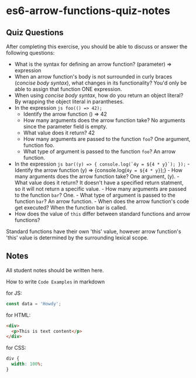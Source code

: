 # es6-arrow-functions-quiz-notes

## Quiz Questions

After completing this exercise, you should be able to discuss or answer the following questions:

- What is the syntax for defining an arrow function?
  (parameter) => expression
- When an arrow function's body is not surrounded in curly braces (_concise body syntax_), what changes in its functionality?
  You'd only be able to assign that function ONE expression.
- When using _concise body syntax_, how do you return an object literal?
  By wrapping the object literal in parantheses.
- In the expression
  `js
    foo(() => 42);
    `
  - Identify the arrow function
    () => 42
  - How many arguments does the arrow function take?
    No arguments since the parameter field is empty.
  - What value does it return?
    42
  - How many arguments are passed to the function `foo`?
    One argument, function foo.
  - What type of argument is passed to the function `foo`?
    An arrow function.
- In the expression
  `` js
    bar((y) => {
      console.log(`4y = ${4 * y}`);
    });
     `` - Identify the arrow function
  (y) => {console.log(`4y = ${4 * y}`);} - How many arguments does the arrow function take?
  One argument, (y). - What value does it return?
  It doesn't have a specified return statment, so it will not return a specific value. - How many arguments are passed to the function `bar`?
  One. - What type of argument is passed to the function `bar`?
  An arrow function. - When does the arrow function's code get executed?
  When the function bar is called.
- How does the value of `this` differ between standard functions and arrow functions?

Standard functions have their own 'this' value, however arrow function's 'this' value is determined by the surrounding lexical scope.

## Notes

All student notes should be written here.

How to write `Code Examples` in markdown

for JS:

```javascript
const data = 'Howdy';
```

for HTML:

```html
<div>
  <p>This is text content</p>
</div>
```

for CSS:

```css
div {
  width: 100%;
}
```
